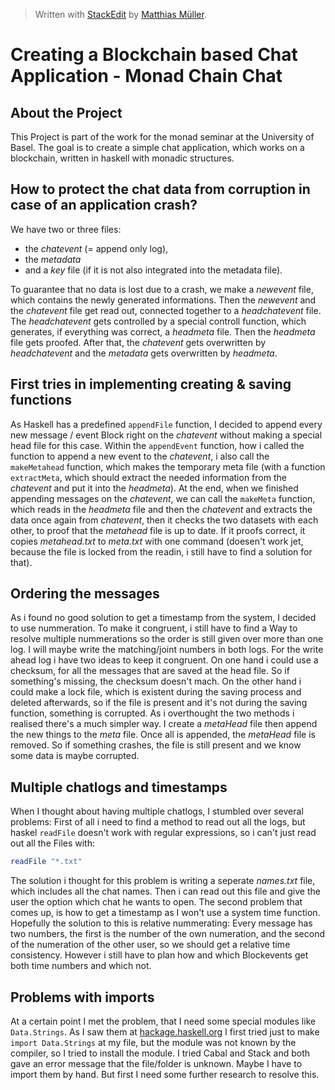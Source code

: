 ﻿


> Written with [StackEdit](https://stackedit.io/) by [Matthias Müller](mailto:matthias01.mueller@stud.unibas.ch).

# Creating a Blockchain based Chat Application - Monad Chain Chat

## About the Project
This Project is part of the work for the monad seminar at the University of Basel. The goal is to create a simple chat application, which works on a blockchain, written in haskell with monadic structures. 

## How to protect the chat data from corruption in case of an application crash?
 
 We have two or three files: 
 - the _chatevent_ (= append only log),
 -  the _metadata_ 
 - and a _key_ file (if it is not also integrated into the metadata file).
 
 To guarantee that no data is lost due to a crash, we make a _newevent_ file, which contains the newly generated informations. Then the _newevent_ and the _chatevent_ file get read out, connected together to a _headchatevent_ file. The _headchatevent_ gets controlled by a special controll function, which generates, if everything was correct, a _headmeta_ file.
Then the _headmeta_ file gets proofed. After that, the _chatevent_ gets overwritten by _headchatevent_ and the _metadata_ gets overwritten by _headmeta_. 

## First tries in implementing creating & saving functions

As Haskell has a predefined `appendFile` function,  I decided to append every new message / event Block right on the _chatevent_ without making a special head file for this case. Within the `appendEvent` function, how i called the function to append a new event to the _chatevent_, i also call the `makeMetahead` function,  which makes the temporary meta file (with a function `extractMeta`, which should extract the needed information from the _chatevent_ and put it into the _headmeta_).
At the end, when we finished appending messages on the _chatevent_, we can call the `makeMeta` function, which reads in the   _headmeta_ file and then the _chatevent_ and extracts the data once again from _chatevent_, then it checks the two datasets with each other, to proof that the _metahead_ file is up to date. If it proofs correct, it copies _metahead.txt_ to _meta.txt_ with one command (doesen't work jet, because the file is locked from the readin, i still have to find a solution for that).

## Ordering the messages
As i found no good solution to get a timestamp from the system, I decided to use nummeration. To make it congruent, i still have to find a Way to resolve multiple nummerations so the order is still given over more than one log. I will maybe write the matching/joint numbers  in both logs.
For the write ahead log i have two ideas to keep it congruent. On one hand i could use a checksum, for all the messages that are saved at the head file. So if something's missing, the checksum doesn't mach. On the other hand i could make a lock file, which is existent during the saving process and deleted afterwards, so if the file is present and it's not during the saving function, something is corrupted. As i overthought the two methods i realised there's a much simpler way. I create a _metaHead_ file then append the new things to the _meta_ file. Once all is appended, the _metaHead_ file is removed. So if something crashes, the file is still present and we know some data is maybe corrupted.

## Multiple chatlogs and timestamps

When I thought about having multiple chatlogs, I stumbled over several problems:
First of all i need to find a method to read out all the logs, but haskel `readFile` doesn't work with regular expressions, so i can't just read out all the Files with:
```haskell
readFile "*.txt"
```
The solution i thought for this problem is writing a seperate _names.txt_ file, which includes all the chat names. Then i can read out this file and give the user the option which chat he wants to open.
The second problem that comes up, is how to get a timestamp as I won't use a system time function. Hopefully the solution to this is relative nummerating: Every message has two numbers, the first is the number of the own numeration, and the second of the numeration of the other user, so we should get a relative time consistency. However i still have to plan how and which Blockevents get both time numbers and which not.

## Problems with imports
At a certain point I met the problem, that I need some special modules like `Data.Strings`. As I saw them at [hackage.haskell.org](https://hackage.haskell.org/package/strings-1.1/docs/Data-Strings.html) I first tried just to make `import Data.Strings` at my file, but the module was not known by the compiler, so I tried to install the module. I tried Cabal and Stack and both gave an error message that the file/folder is unknown. Maybe I have to import them by hand. But first I need some further research to resolve this. 

